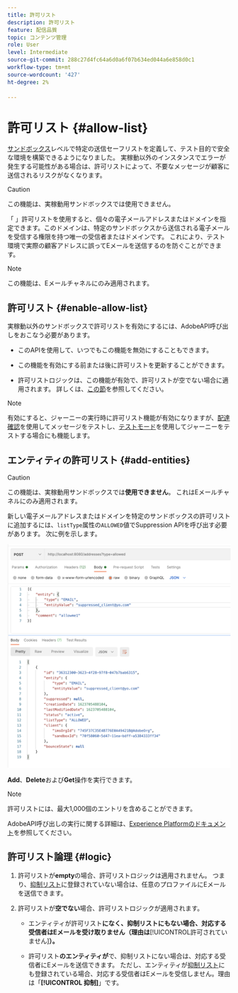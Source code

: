 ```yaml
---
title: 許可リスト
description: 許可リスト
feature: 配信品質
topic: コンテンツ管理
role: User
level: Intermediate
source-git-commit: 288c27d4fc64a6d0a6f07b634ed044a6e858d0c1
workflow-type: tm+mt
source-wordcount: '427'
ht-degree: 2%

---
```


# 許可リスト {#allow-list}

[サンドボックス](administration/sandboxes.md)レベルで特定の送信セーフリストを定義して、テスト目的で安全な環境を構築できるようになりました。 実稼動以外のインスタンスでエラーが発生する可能性がある場合は、許可リストによって、不要なメッセージが顧客に送信されるリスクがなくなります。

>[!CAUTION]
>
>この機能は、実稼動用サンドボックスでは使用できません。

「 」許可リストを使用すると、個々の電子メールアドレスまたはドメインを指定できます。このドメインは、特定のサンドボックスから送信される電子メールを受信する権限を持つ唯一の受信者またはドメインです。 これにより、テスト環境で実際の顧客アドレスに誤ってEメールを送信するのを防ぐことができます。

>[!NOTE]
>
>この機能は、Eメールチャネルにのみ適用されます。

## 許可リスト {#enable-allow-list}

実稼動以外のサンドボックスで許可リストを有効にするには、AdobeAPI呼び出しをおこなう必要があります。

* このAPIを使用して、いつでもこの機能を無効にすることもできます。

* この機能を有効にする前または後に許可リストを更新することができます。

* 許可リストロジックは、この機能が有効で、許可リストが空でない場合に適用されます。 詳しくは、[この節](#logic)を参照してください。

>[!NOTE]
>
>有効にすると、ジャーニーの実行時に許可リスト機能が有効になりますが、[配達確認](preview.md#send-proofs)を使用してメッセージをテストし、[テストモード](building-journeys/testing-the-journey.md)を使用してジャーニーをテストする場合にも機能します。

## エンティティの許可リスト {#add-entities}

>[!CAUTION]
>
>この機能は、実稼動用サンドボックスでは&#x200B;**使用できません**。 これはEメールチャネルにのみ適用されます。

新しい電子メールアドレスまたはドメインを特定のサンドボックスの許可リストに追加するには、`listType`属性の`ALLOWED`値でSuppression APIを呼び出す必要があります。 次に例を示します。

![](assets/allow-list-api.png)

**Add**、**Delete**&#x200B;および&#x200B;**Get**&#x200B;操作を実行できます。

>[!NOTE]
>
>許可リストには、最大1,000個のエントリを含めることができます。

AdobeAPI呼び出しの実行に関する詳細は、[Experience Platformのドキュメント](https://experienceleague.adobe.com/docs/experience-platform/landing/platform-apis/api-guide.html?lang=en)を参照してください。

## 許可リスト論理 {#logic}

<!-- When the allowed list is \[enabled\]\(\add link here\) at the sandbox level using the API call above, the following applies.-->

1. 許可リストが&#x200B;**empty**&#x200B;の場合、許可リストロジックは適用されません。 つまり、[抑制リスト](suppression-list.md)に登録されていない場合は、任意のプロファイルにEメールを送信できます。

1. 許可リストが&#x200B;**空でない**&#x200B;場合、許可リストロジックが適用されます。

   * エンティティが許可リスト&#x200B;**になく、抑制リストにもない場合、対応する受信者はEメールを受け取りません（理由は**[!UICONTROL &#x200B;許可されていません&#x200B;]**）。**

   * 許可リスト&#x200B;**のエンティティが**&#x200B;で、抑制リストにない場合は、対応する受信者にEメールを送信できます。 ただし、エンティティが[抑制リスト](suppression-list.md)にも登録されている場合、対応する受信者はEメールを受信しません。理由は「**[!UICONTROL 抑制]**」です。




